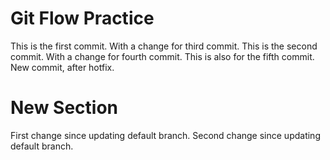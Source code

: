 # Git Flow Practice

This is the first commit. With a change for third commit.
This is the second commit. With a change for fourth commit.
This is also for the fifth commit.
New commit, after hotfix.

# New Section
First change since updating default branch.
Second change since updating default branch.
